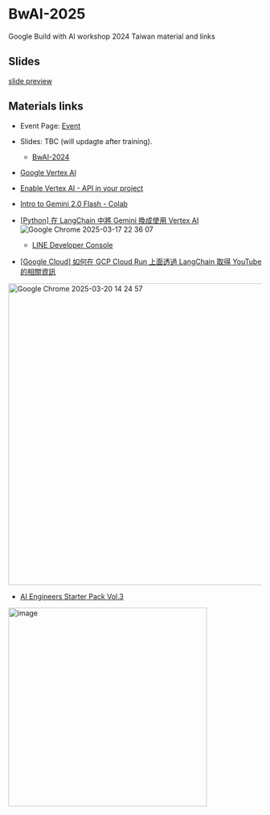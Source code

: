 # BwAI-2025

Google Build with AI workshop 2024 Taiwan material and links

## Slides

[slide preview](./20250325_EvanLin.pdf)

## Materials links

- Event Page: [Event](https://gdg.community.dev/events/details/google-gdg-cloud-taipei-presents-build-with-ai-2025-taipei-4-325/)
- Slides: TBC (will updagte after training).
  - [BwAI-2024](https://github.com/kkdai/BwAI-2024)
- [Google Vertex AI](https://console.cloud.google.com/vertex-ai)
- [Enable Vertex AI - API in your project](https://cloud.google.com/vertex-ai/docs/featurestore/setup?hl=zh-cn)

- [Intro to Gemini 2.0 Flash - Colab](https://colab.research.google.com/github/GoogleCloudPlatform/generative-ai/blob/main/gemini/getting-started/intro_gemini_2_0_flash.ipynb)
- [[Python] 在 LangChain 中將 Gemini 換成使用 Vertex AI](https://www.evanlin.com/til-gemini-vertex-ai/)
![Google Chrome 2025-03-17 22 36 07](https://github.com/user-attachments/assets/c6bf8065-d948-40c8-a795-9ece60422bc7)
    - [LINE Developer Console](https://developers.line.biz/console/)

- [[Google Cloud] 如何在 GCP Cloud Run 上面透過 LangChain 取得 YouTube 的相關資訊](https://www.evanlin.com/langchain-youtube-gcp/)
<img width="600" alt="Google Chrome 2025-03-20 14 24 57" src="https://github.com/user-attachments/assets/1f94ea16-1814-4e85-a04b-e3fa6895ec85" />

- [AI Engineers Starter Pack Vol.3](https://www.aiengineerpack.com/?success=1)
<img width="395" alt="image" src="https://github.com/user-attachments/assets/5bc31c86-f6c1-44cd-a5d0-67893242edca" />
